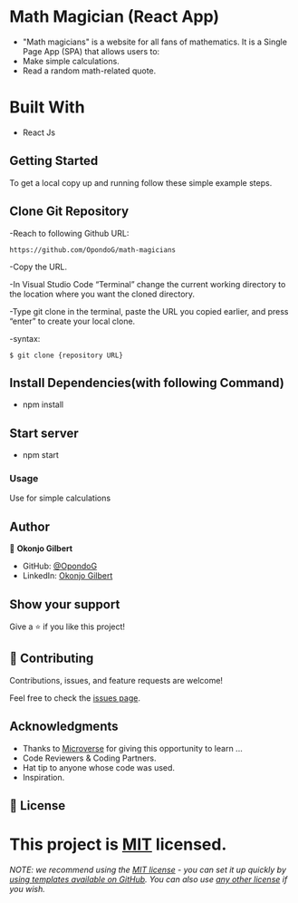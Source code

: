 # Math Magician (React App)

- "Math magicians" is a website for all fans of mathematics. It is a Single Page App (SPA) that allows users to:
- Make simple calculations.
- Read a random math-related quote.

# Built With

- React Js

## Getting Started

To get a local copy up and running follow these simple example steps.

## Clone Git Repository

-Reach to following Github URL:

```
https://github.com/OpondoG/math-magicians
```

-Copy the URL.

-In Visual Studio Code “Terminal” change the current working directory to the location where you want the cloned directory.

-Type git clone in the terminal, paste the URL you copied earlier, and press “enter” to create your local clone.

-syntax:

```
$ git clone {repository URL}
```

## Install Dependencies(with following Command)

- npm install

## Start server

- npm start

### Usage

Use for simple calculations

## Author

👤 **Okonjo Gilbert**

- GitHub: [@OpondoG](https://github.com/OpondoG)
- LinkedIn: [Okonjo Gilbert](https://www.linkedin.com/in/gilbert-okonjo-2081331b9/)

## Show your support

Give a ⭐️ if you like this project!

## 🤝 Contributing

Contributions, issues, and feature requests are welcome!

Feel free to check the [issues page](../../issues/).

## Acknowledgments

- Thanks to [Microverse](https://www.microverse.org/) for giving this opportunity to learn ...
- Code Reviewers & Coding Partners.
- Hat tip to anyone whose code was used.
- Inspiration.

## 📝 License

# This project is [MIT](./MIT.md) licensed.

_NOTE: we recommend using the [MIT license](https://choosealicense.com/licenses/mit/) - you can set it up quickly by [using templates available on GitHub](https://docs.github.com/en/communities/setting-up-your-project-for-healthy-contributions/adding-a-license-to-a-repository). You can also use [any other license](https://choosealicense.com/licenses/) if you wish._